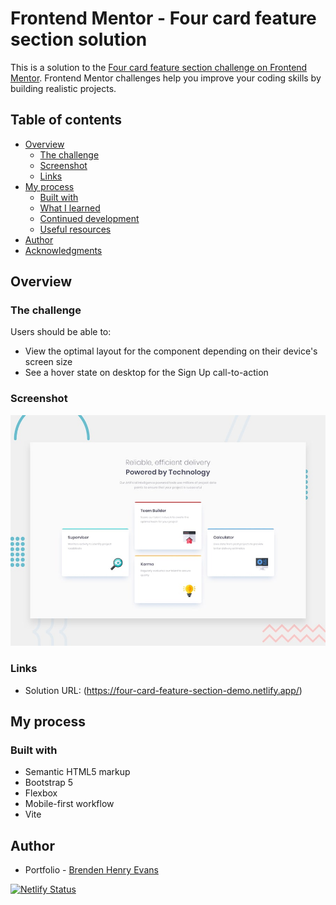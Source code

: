 # Frontend Mentor - Four card feature section solution

This is a solution to the [Four card feature section challenge on Frontend Mentor](https://www.frontendmentor.io/challenges/four-card-feature-section-weK1eFYK). Frontend Mentor challenges help you improve your coding skills by building realistic projects. 

## Table of contents

- [Overview](#overview)
  - [The challenge](#the-challenge)
  - [Screenshot](#screenshot)
  - [Links](#links)
- [My process](#my-process)
  - [Built with](#built-with)
  - [What I learned](#what-i-learned)
  - [Continued development](#continued-development)
  - [Useful resources](#useful-resources)
- [Author](#author)
- [Acknowledgments](#acknowledgments)

## Overview

### The challenge

Users should be able to:

- View the optimal layout for the component depending on their device's screen size
- See a hover state on desktop for the Sign Up call-to-action

### Screenshot

![preview](./design/desktop-preview.jpg)

### Links

- Solution URL: (https://four-card-feature-section-demo.netlify.app/)

## My process

### Built with

- Semantic HTML5 markup
- Bootstrap 5
- Flexbox
- Mobile-first workflow
- Vite

## Author

- Portfolio - [Brenden Henry Evans](https://brendenevans.com)

[![Netlify Status](https://api.netlify.com/api/v1/badges/271f444e-a9f7-45ef-90ca-a887df0a3c78/deploy-status)](https://app.netlify.com/sites/four-card-feature-section-demo/deploys)